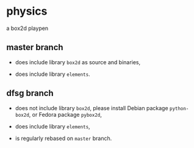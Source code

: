 # physics

a box2d playpen

## master branch

* does include library `box2d` as source and binaries,

* does include library `elements`.

## dfsg branch

* does not include library `box2d`, please install Debian package `python-box2d`, or Fedora package `pybox2d`,

* does include library `elements`,

* is regularly rebased on `master` branch.
